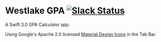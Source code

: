 # Westlake GPA [![Slack Status](https://westlakeapc.herokuapp.com/badge.svg)](https://westlakeapc.herokuapp.com/)
A Swift 3.0 GPA Calculator app.

Using Google's Apache 2.0 licensed [Material Design Icons](https://github.com/google/material-design-icons) in the Tab Bar.
